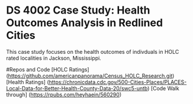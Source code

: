 # DS 4002 Case Study: Health Outcomes Analysis in Redlined Cities

This case study focuses on the health outcomes of indivduals in HOLC rated localities in Jackson, Mississippi. 






#Repos and Code 
[HOLC Ratings] (https://github.com/americanpanorama/Census_HOLC_Research.git)
[Health Ratings] (https://chronicdata.cdc.gov/500-Cities-Places/PLACES-Local-Data-for-Better-Health-County-Data-20/swc5-untb)
[Code Walk through] (https://rpubs.com/heyhaein/560290)

